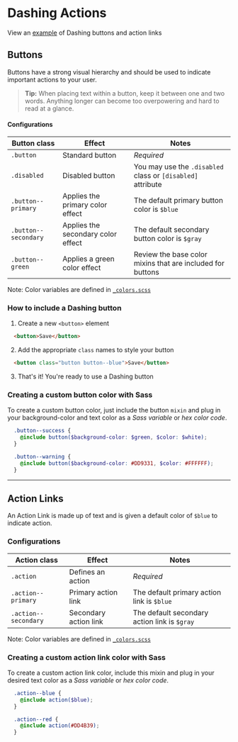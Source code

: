 # Dashing Actions
View an [example](http://dashframework.github.io/dashing/sass/modules/actions/example.html) of Dashing buttons and action links

## Buttons
Buttons have a strong visual hierarchy and should be used to indicate important actions to your user.

> **Tip:** When placing text within a button, keep it between one and two words. Anything longer can become too overpowering and hard to read at a glance.

#### Configurations
| Button class                  | Effect                               | Notes                                                       |
|-------------------------------|--------------------------------------|-------------------------------------------------------------|
| `.button`                     | Standard button                      | *Required*                                                  |
| `.disabled`                   | Disabled button                      | You may use the `.disabled` class or `[disabled]` attribute |
| `.button--primary`            | Applies the primary color effect     | The default primary button color is `$blue`                 |
| `.button--secondary`          | Applies the secondary color effect   | The default secondary button color is `$gray`               |
| `.button--green`              | Applies a green color effect         | Review the base color mixins that are included for buttons  |

Note: Color variables are defined in [`_colors.scss`](../../base/colors)

### How to include a Dashing button
1. Create a new `<button>` element
  ```html
    <button>Save</button>
  ```

2. Add the appropriate `class` names to style your button
  ```html
    <button class="button button--blue">Save</button>
  ```

3. That's it! You're ready to use a Dashing button

### Creating a custom button color with Sass
To create a custom button color, just include the button `mixin` and plug in your background-color and text color as a *Sass variable* or *hex color code*.

```scss
  .button--success {
    @include button($background-color: $green, $color: $white);
  }

  .button--warning {
    @include button($background-color: #DD9331, $color: #FFFFFF);
  }
```

-----

## Action Links
An Action Link is made up of text and is given a default color of `$blue` to indicate action.

### Configurations
| Action class                  | Effect                  | Notes                                               |
|-------------------------------|-------------------------|-----------------------------------------------------|
| `.action`                     | Defines an action       | *Required*                                          |
| `.action--primary`            | Primary action link     | The default primary action link is `$blue`          |
| `.action--secondary`          | Secondary action link   | The default secondary action link is `$gray`        |

Note: Color variables are defined in [`_colors.scss`](../../base/colors)

### Creating a custom action link color with Sass
To create a custom action link color, include this mixin and plug in your desired text color as a *Sass variable* or *hex color code*.

```scss
  .action--blue {
    @include action($blue);
  }

  .action--red {
    @include action(#DD4B39);
  }
```
